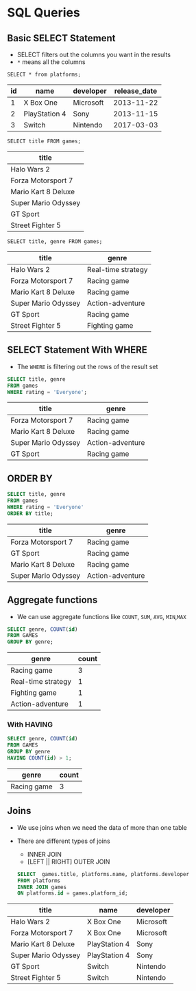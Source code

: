 # SQL Queries

## Basic SELECT Statement

- SELECT filters out the columns you want in the results
- `*` means all the columns

`SELECT * from platforms;`

| id  | name          | developer | release_date |
| --- | ------------- | --------- | ------------ |
| 1   | X Box One     | Microsoft | 2013-11-22   |
| 2   | PlayStation 4 | Sony      | 2013-11-15   |
| 3   | Switch        | Nintendo  | 2017-03-03   |

`SELECT title FROM games;`

| title               |
| ------------------- |
| Halo Wars 2         |
| Forza Motorsport 7  |
| Mario Kart 8 Deluxe |
| Super Mario Odyssey |
| GT Sport            |
| Street Fighter 5    |

`SELECT title, genre FROM games;`

| title               | genre              |
| ------------------- | ------------------ |
| Halo Wars 2         | Real-time strategy |
| Forza Motorsport 7  | Racing game        |
| Mario Kart 8 Deluxe | Racing game        |
| Super Mario Odyssey | Action-adventure   |
| GT Sport            | Racing game        |
| Street Fighter 5    | Fighting game      |

## SELECT Statement With WHERE

- The `WHERE` is filtering out the rows of the result set

```SQL
SELECT title, genre
FROM games
WHERE rating = 'Everyone';
```

| title               | genre            |
| ------------------- | ---------------- |
| Forza Motorsport 7  | Racing game      |
| Mario Kart 8 Deluxe | Racing game      |
| Super Mario Odyssey | Action-adventure |
| GT Sport            | Racing game      |

## ORDER BY

```SQL
SELECT title, genre
FROM games
WHERE rating = 'Everyone'
ORDER BY title;
```

| title               | genre            |
| ------------------- | ---------------- |
| Forza Motorsport 7  | Racing game      |
| GT Sport            | Racing game      |
| Mario Kart 8 Deluxe | Racing game      |
| Super Mario Odyssey | Action-adventure |

## Aggregate functions

- We can use aggregate functions like `COUNT`, `SUM`, `AVG`, `MIN`,`MAX`

```sql
SELECT genre, COUNT(id)
FROM GAMES
GROUP BY genre;
```

| genre              | count |
| ------------------ | ----- |
| Racing game        | 3     |
| Real-time strategy | 1     |
| Fighting game      | 1     |
| Action-adventure   | 1     |

### With HAVING

```sql
SELECT genre, COUNT(id)
FROM GAMES
GROUP BY genre
HAVING COUNT(id) > 1;
```

| genre       | count |
| ----------- | ----- |
| Racing game | 3     |

## Joins

- We use joins when we need the data of more than one table

- There are different types of joins

  - INNER JOIN
  - [LEFT || RIGHT] OUTER JOIN

  ```sql
  SELECT  games.title, platforms.name, platforms.developer
  FROM platforms
  INNER JOIN games
  ON platforms.id = games.platform_id;
  ```

| title               | name          | developer |
| ------------------- | ------------- | --------- |
| Halo Wars 2         | X Box One     | Microsoft |
| Forza Motorsport 7  | X Box One     | Microsoft |
| Mario Kart 8 Deluxe | PlayStation 4 | Sony      |
| Super Mario Odyssey | PlayStation 4 | Sony      |
| GT Sport            | Switch        | Nintendo  |
| Street Fighter 5    | Switch        | Nintendo  |
